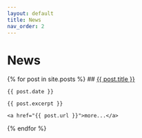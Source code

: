 ```yaml
---
layout: default
title: News
nav_order: 2
---
```


# News

  {% for post in site.posts %}
    ## <a href="{{ post.url }}">{{ post.title }}</a>
    
    {{ post.date }}
    
    {{ post.excerpt }}
    
    <a href="{{ post.url }}">more...</a>
  {% endfor %}
